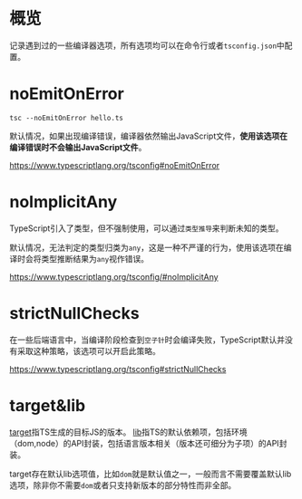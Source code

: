 # 概览

记录遇到过的一些编译器选项，所有选项均可以在命令行或者`tsconfig.json`中配置。

# noEmitOnError

```
tsc --noEmitOnError hello.ts
```

默认情况，如果出现编译错误，编译器依然输出JavaScript文件，**使用该选项在编译错误时不会输出JavaScript文件**。

https://www.typescriptlang.org/tsconfig#noEmitOnError

# noImplicitAny

TypeScript引入了类型，但不强制使用，可以通过`类型推导`来判断未知的类型。

默认情况，无法判定的类型归类为`any`，这是一种不严谨的行为，使用该选项在编译时会将类型推断结果为`any`视作错误。

https://www.typescriptlang.org/tsconfig/#noImplicitAny

# strictNullChecks

在一些后端语言中，当编译阶段检查到`空子针`时会编译失败，TypeScript默认并没有采取这种策略，该选项可以开启此策略。

https://www.typescriptlang.org/tsconfig#strictNullChecks

# target&lib
[target](https://www.typescriptlang.org/tsconfig#target)指TS生成的目标JS的版本。
[lib](https://www.typescriptlang.org/tsconfig#lib)指TS的默认依赖项，包括环境（dom,node）的API封装，包括语言版本相关（版本还可细分为子项）的API封装。

target存在默认lib选项值，比如`dom`就是默认值之一，一般而言不需要覆盖默认lib选项，除非你不需要`dom`或者只支持新版本的部分特性而非全部。

